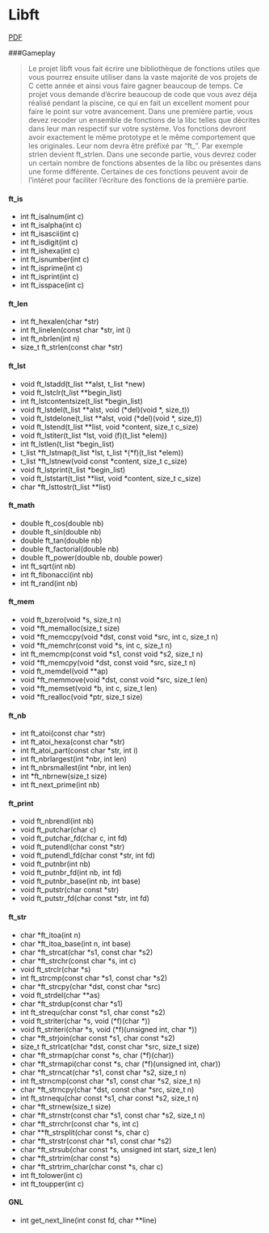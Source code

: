 # Libft  

[PDF](https://mega.nz/#!hpRxmLBJ!SB90oAfdoSDAZ3TWidffhGqtWfeTZI0_gyTGzE9uvPU)

###Gameplay  
>Le projet libft vous fait écrire une bibliothèque de fonctions utiles que vous pourrez ensuite utiliser dans la vaste majorité de vos projets de C cette année et ainsi vous faire gagner beaucoup de temps. Ce projet vous demande d’écrire beaucoup de code que vous avez déja réalisé pendant la piscine, ce qui en fait un excellent moment pour faire le point sur votre avancement.
>Dans une première partie, vous devez recoder un ensemble de fonctions de la libc telles que décrites dans leur man respectif sur votre système. Vos fonctions devront avoir exactement le même prototype et le même comportement que les originales. Leur nom devra être préfixé par “ft_”. Par exemple strlen devient ft_strlen.
>Dans une seconde partie, vous devrez coder un certain nombre de fonctions absentes de la libc ou présentes dans une forme différente. Certaines de ces fonctions peuvent avoir de l’intéret pour faciliter l’écriture des fonctions de la première partie.

#### ft_is
* int		ft\_isalnum(int c)
* int		ft\_isalpha(int c)
* int		ft\_isascii(int c)
* int		ft\_isdigit(int c)
* int		ft\_ishexa(int c)
* int		ft\_isnumber(int c)
* int		ft\_isprime(int c)
* int		ft\_isprint(int c)
* int		ft\_isspace(int c)

#### ft\_len
* int		ft\_hexalen(char \*str)
* int		ft\_linelen(const char \*str, int i)
* int		ft\_nbrlen(int n)
* size\_t	ft\_strlen(const char \*str)

#### ft\_lst
* void		ft\_lstadd(t\_list \*\*alst, t\_list \*new)
* void		ft\_lstclr(t\_list \*\*begin\_list)
* int		ft\_lstcontentsize(t\_list \*begin\_list)
* void		ft\_lstdel(t\_list \*\*alst, void (\*del)(void \*, size\_t))
* void		ft\_lstdelone(t\_list \*\*alst, void (\*del)(void \*, size\_t))
* void		ft\_lstend(t\_list \*\*list, void \*content, size\_t c\_size)
* void		ft\_lstiter(t\_list \*lst, void (f)(t\_list \*elem))
* int		ft\_lstlen(t\_list \*begin\_list)
* t\_list	\*ft\_lstmap(t\_list \*lst, t\_list \*(\*f)(t\_list \*elem))
* t\_list	\*ft\_lstnew(void const \*content, size\_t c\_size)
* void		ft\_lstprint(t\_list \*begin\_list)
* void		ft\_lststart(t\_list \*\*list, void \*content, size\_t c\_size)
* char		\*ft\_lsttostr(t\_list \*\*list)

#### ft\_math
* double	ft\_cos(double nb)
* double	ft\_sin(double nb)
* double	ft\_tan(double nb)
* double	ft\_factorial(double nb)
* double	ft\_power(double nb, double power)
* int		ft\_sqrt(int nb)
* int		ft\_fibonacci(int nb)
* int		ft\_rand(int nb)

#### ft\_mem
* void		ft\_bzero(void \*s, size\_t n)
* void		\*ft\_memalloc(size\_t size)
* void		\*ft\_memccpy(void \*dst, const void \*src, int c, size\_t n)
* void		\*ft\_memchr(const void \*s, int c, size\_t n)
* int		ft\_memcmp(const void \*s1, const void \*s2, size\_t n)
* void		\*ft\_memcpy(void \*dst, const void \*src, size\_t n)
* void		ft\_memdel(void \*\*ap)
* void		\*ft\_memmove(void \*dst, const void \*src, size\_t len)
* void		\*ft\_memset(void \*b, int c, size\_t len)
* void		\*ft\_realloc(void \*ptr, size\_t size)

#### ft\_nb
* int		ft\_atoi(const char \*str)
* int		ft\_atoi\_hexa(const char \*str)
* int		ft\_atoi\_part(const char \*str, int i)
* int		ft\_nbrlargest(int \*nbr, int len)
* int		ft\_nbrsmallest(int \*nbr, int len)
* int		\*ft\_nbrnew(size\_t size)
* int		ft\_next\_prime(int nb)

#### ft\_print
* void		ft\_nbrendl(int nb)
* void		ft\_putchar(char c)
* void		ft\_putchar\_fd(char c, int fd)
* void		ft\_putendl(char const \*str)
* void		ft\_putendl\_fd(char const \*str, int fd)
* void		ft\_putnbr(int nb)
* void		ft\_putnbr\_fd(int nb, int fd)
* void		ft\_putnbr\_base(int nb, int base)
* void		ft\_putstr(char const \*str)
* void		ft\_putstr\_fd(char const \*str, int fd)

#### ft\_str
* char		\*ft\_itoa(int n)
* char		\*ft\_itoa\_base(int n, int base)
* char		\*ft\_strcat(char \*s1, const char \*s2)
* char		\*ft\_strchr(const char \*s, int c)
* void		ft\_strclr(char \*s)
* int		ft\_strcmp(const char \*s1, const char \*s2)
* char		\*ft\_strcpy(char \*dst, const char \*src)
* void		ft\_strdel(char \*\*as)
* char		\*ft\_strdup(const char \*s1)
* int		ft\_strequ(char const \*s1, char const \*s2)
* void		ft\_striter(char \*s, void (\*f)(char \*))
* void		ft\_striteri(char \*s, void (\*f)(unsigned int, char \*))
* char		\*ft\_strjoin(char const \*s1, char const \*s2)
* size\_t	ft\_strlcat(char \*dst, const char \*src, size\_t size)
* char		\*ft\_strmap(char const \*s, char (\*f)(char))
* char		\*ft\_strmapi(char const \*s, char (\*f)(unsigned int, char))
* char		\*ft\_strncat(char \*s1, const char \*s2, size\_t n)
* int		ft\_strncmp(const char \*s1, const char \*s2, size\_t n)
* char		\*ft\_strncpy(char \*dst, const char \*src, size\_t n)
* int		ft\_strnequ(char const \*s1, char const \*s2, size\_t n)
* char		\*ft\_strnew(size_t size)
* char		\*ft\_strnstr(const char \*s1, const char \*s2, size\_t n)
* char		\*ft\_strrchr(const char \*s, int c)
* char		\*\*ft\_strsplit(char const \*s, char c)
* char		\*ft\_strstr(const char \*s1, const char \*s2)
* char		\*ft\_strsub(char const \*s, unsigned int start, size\_t len)
* char		\*ft\_strtrim(char const \*s)
* char		\*ft\_strtrim\_char(char const \*s, char c)
* int		ft\_tolower(int c)
* int		ft\_toupper(int c)

#### GNL
* int		get_next_line(int const fd, char \*\*line)
